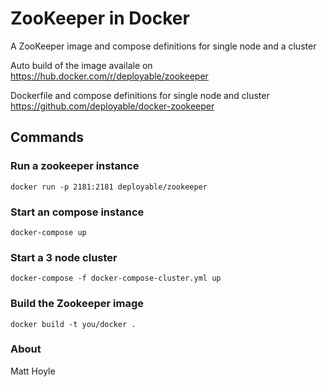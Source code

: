 # ZooKeeper in Docker

A ZooKeeper image and compose definitions for single node and a cluster

Auto build of the image availale on https://hub.docker.com/r/deployable/zookeeper

Dockerfile and compose definitions for single node and cluster  https://github.com/deployable/docker-zookeeper

## Commands

### Run a zookeeper instance

```
docker run -p 2181:2181 deployable/zookeeper
```

### Start an compose instance

```
docker-compose up 
```

### Start a 3 node cluster

```
docker-compose -f docker-compose-cluster.yml up
```

### Build the Zookeeper image

```
docker build -t you/docker .
```

### About

Matt Hoyle 

